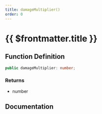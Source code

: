 ```yaml
---
title: damageMultiplier()
order: 0
---
```


# {{ $frontmatter.title }}

<!--@include: ./damageMultiplier_partial_header.md-->

## Function Definition

```ts
public damageMultiplier: number;
```

### Returns

* number

## Documentation

<!--@include: ./damageMultiplier_partial_footer.md-->
